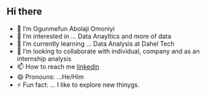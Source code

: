 ## Hi there

- 👋  I’m Ogunmefun Abolaji Omoniyi
- 👀 I’m interested in ... Data Anayltics and more of data
- 🌱 I’m currently learning ... Data Analysis at Dahel Tech 
- 💞️ I’m looking to collaborate with individual, company and as an internship analysis 
- 📫 How to reach me [linkedin](https://www.linkedin.com/in/ogunmefun-abolaji-omoniyi-252743114)
- 😄 Pronouns: ...He/Him
- ⚡ Fun fact: ... I like to explore new thinygs.


